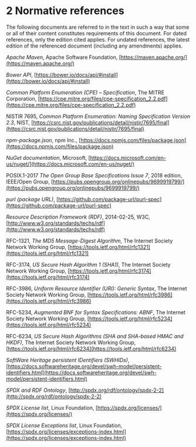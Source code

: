 # 2 Normative references

The following documents are referred to in the text in such a way that some or all of their content constitutes requirements of this document. For dated references, only the edition cited applies. For undated references, the latest edition of the referenced document (including any amendments) applies.

*Apache Maven*, Apache Software Foundation, [https://maven.apache.org/](https://maven.apache.org/)

*Bower API*, [https://bower.io/docs/api/#install](https://bower.io/docs/api/#install)

*Common Platform Enumeration (CPE) – Specification*, The MITRE Corporation, [https://cpe.mitre.org/files/cpe-specification_2.2.pdf](https://cpe.mitre.org/files/cpe-specification_2.2.pdf)

NISTIR 7695, *Common Platform Enumeration: Naming Specification Version 2.3*, NIST, [https://csrc.nist.gov/publications/detail/nistir/7695/final](https://csrc.nist.gov/publications/detail/nistir/7695/final)

*npm-package.json*, npm Inc., [https://docs.npmjs.com/files/package.json](https://docs.npmjs.com/files/package.json)

*NuGet documentation*, Microsoft, [https://docs.microsoft.com/en-us/nuget/](https://docs.microsoft.com/en-us/nuget/)

POSIX.1-2017 *The Open Group Base Specifications Issue 7*, 2018 edition, IEEE/Open Group, [https://pubs.opengroup.org/onlinepubs/9699919799/](https://pubs.opengroup.org/onlinepubs/9699919799/)

*purl (package URL)*, [https://github.com/package-url/purl-spec](https://github.com/package-url/purl-spec)

*Resource Description Framework (RDF)*, 2014-02-25, W3C, [http://www.w3.org/standards/techs/rdf](http://www.w3.org/standards/techs/rdf)

RFC-1321, *The MD5 Message-Digest Algorithm*, The Internet Society Network Working Group, [https://tools.ietf.org/html/rfc1321](https://tools.ietf.org/html/rfc1321)

RFC-3174, *US Secure Hash Algorithm 1 (SHA1)*, The Internet Society Network Working Group, [https://tools.ietf.org/html/rfc3174](https://tools.ietf.org/html/rfc3174)

RFC-3986, *Uniform Resource Identifier (URI): Generic Syntax*, The Internet Society Network Working Group, [https://tools.ietf.org/html/rfc3986](https://tools.ietf.org/html/rfc3986)

RFC-5234, *Augmented BNF for Syntax Specifications: ABNF*, The Internet Society Network Working Group, [https://tools.ietf.org/html/rfc5234](https://tools.ietf.org/html/rfc5234)

RFC-6234, *US Secure Hash Algorithms (SHA and SHA-based HMAC and HKDF)*, The Internet Society Network Working Group, [https://tools.ietf.org/html/rfc6234](https://tools.ietf.org/html/rfc6234)

*SoftWare Heritage persistent IDentifiers (SWHIDs)*, [https://docs.softwareheritage.org/devel/swh-model/persistent-identifiers.html](https://docs.softwareheritage.org/devel/swh-model/persistent-identifiers.html)

*SPDX and RDF Ontology*, [http://spdx.org/rdf/ontology/spdx-2-2](http://spdx.org/rdf/ontology/spdx-2-2)

*SPDX License list*, Linux Foundation, [https://spdx.org/licenses/](https://spdx.org/licenses/)

*SPDX License Exceptions list*, Linux Foundation, [https://spdx.org/licenses/exceptions-index.html](https://spdx.org/licenses/exceptions-index.html)
